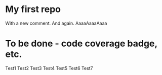 My first repo
=====
With a new comment.
And again.
AaaaAaaaAaaa
# To be done - code coverage badge, etc.
Test1
Test2
Test3
Test4
Test5
Test6
Test7
